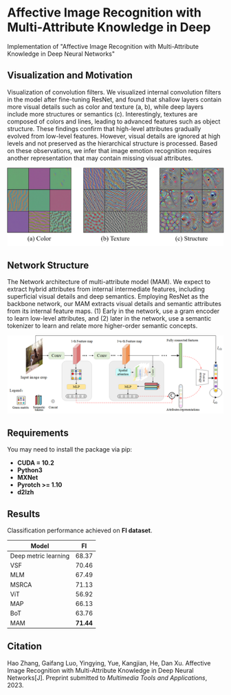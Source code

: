 # Affective Image Recognition with Multi-Attribute Knowledge in Deep
Implementation of "Affective Image Recognition with Multi-Attribute Knowledge in Deep Neural Networks"

## Visualization and Motivation

Visualization of convolution filters. We visualized internal convolution filters in the model after fine-tuning
ResNet, and found that shallow layers contain more visual details such as color and texture (a, b), while deep layers include more structures or semantics (c). Interestingly, textures are composed of colors and lines, leading to advanced features such as object structure. These findings confirm that high-level attributes gradually evolved from low-level features. However, visual details are ignored at high levels and not preserved as the hierarchical structure is processed. Based on these observations, we infer that image emotion recognition requires another representation that may contain missing visual attributes.

![visualization](imgs/visualization.png)



## Network Structure

The Network architecture of multi-attribute model (MAM). We expect to extract hybrid attributes from
internal intermediate features, including superficial visual details and deep semantics. Employing ResNet as the backbone network, our MAM extracts visual details and semantic attributes from its internal feature maps. (1) Early in the network, use a gram encoder to learn low-level attributes, and (2) later in the network, use a semantic tokenizer to learn and relate more higher-order semantic concepts.

![network structure](imgs/structure.png)



## Requirements

You may need to install the package via pip:

* **CUDA = 10.2**
* **Python3**
* **MXNet**
* **Pyrotch >= 1.10**
* **d2lzh**



## Results

Classification performance achieved on **FI dataset**.


| Model                |    FI     |
| -------------------- | :-------: |
| Deep metric learning |   68.37   |
| VSF                  |   70.46   |
| MLM                  |   67.49   |
| MSRCA                |   71.13   |
| ViT                  |   56.92   |
| MAP                  |   66.13   |
| BoT                  |   63.76   |
| MAM                  | **71.44** |



## Citation

Hao Zhang, Gaifang Luo, Yingying, Yue, Kangjian, He, Dan Xu. Affective Image Recognition with Multi-Attribute Knowledge in Deep Neural Networks[J]. Preprint submitted to *Multimedia Tools and Applications*, 2023.


